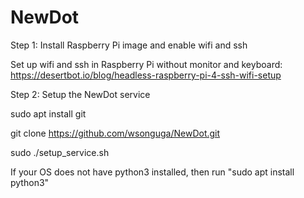 # NewDot

Step 1: Install Raspberry Pi image and enable wifi and ssh

Set up wifi and ssh in Raspberry Pi without monitor and keyboard: https://desertbot.io/blog/headless-raspberry-pi-4-ssh-wifi-setup

Step 2: Setup the NewDot service

  sudo apt install git

  git clone https://github.com/wsonguga/NewDot.git

  sudo ./setup_service.sh


If your OS does not have python3 installed, then run "sudo apt install python3"
